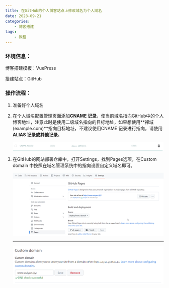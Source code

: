 ```yaml
---
title: 在GitHub的个人博客站点上修改域名为个人域名
date: 2023-09-21
categories:
	- 博客搭建
tags:
	- 教程
---
```


### 环境信息：

博客搭建模板：VuePress

搭建站点：GitHub

### 操作流程：

1. 准备好个人域名
2. 在个人域名配置管理页面添加**CNAME 记录**，使当前域名指向GitHub中的个人博客地址，注意此时是使用二级域名指向的目标地址，如果想使用**裸域(example.com)**指向目标地址，不建议使用CNAME 记录进行指向，请使用 **ALIAS 记录或其他记录**。
   
    ![Untitled](/assets/images/在GitHub的个人博客站点上修改域名为个人域名/Untitled.png)
    
3. 在GitHub的网站部署仓库中，打开Settings，找到Pages选项，在Custom domain 中按照在域名管理系统中的指向设置自定义域名即可。
   
    ![Untitled](/assets/images/在GitHub的个人博客站点上修改域名为个人域名/Untitled1.png)
    
    ---
    
    ![Untitled](/assets/images/在GitHub的个人博客站点上修改域名为个人域名/Untitled2.png)